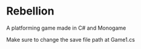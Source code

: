 # Rebellion
A platforming game made in C# and Monogame

Make sure to change the save file path at Game1.cs
